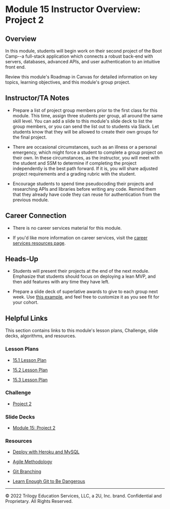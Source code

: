 # Module 15 Instructor Overview: Project 2

## Overview

In this module, students will begin work on their second project of the Boot Camp--a full-stack application which connects a robust back-end with servers, databases, advanced APIs, and user authentication to an intuitive front end.

Review this module's Roadmap in Canvas for detailed information on key topics, learning objectives, and this module's group project.

## Instructor/TA Notes

* Prepare a list of project group members prior to the first class for this module. This time, assign three students per group, all around the same skill level. You can add a slide to this module's slide deck to list the group members, or you can send the list out to students via Slack. Let students know that they will be allowed to create their own groups for the final project.

* There are occasional circumstances, such as an illness or a personal emergency, which might force a student to complete a group project on their own. In these circumstances, as the instructor, you will meet with the student and SSM to determine if completing the project independently is the best path forward. If it is, you will share adjusted project requirements and a grading rubric with the student.

* Encourage students to spend time pseudocoding their projects and researching APIs and libraries before writing any code. Remind them that they already have code they can reuse for authentication from the previous module.

## Career Connection

* There is no career services material for this module.

* If you'd like more information on career services, visit the [career services resources page](https://careernetwork.2u.com/?utm_medium=Academics&utm_source=boot_camp/).

## Heads-Up

* Students will present their projects at the end of the next module. Emphasize that students should focus on deploying a lean MVP, and then add features with any time they have left.

* Prepare a slide deck of superlative awards to give to each group next week. Use [this example](https://docs.google.com/presentation/d/1QlPJhHnHvLLtKheKl4opm7tibkjjALZeAzwVvZdJDO0/edit?usp=sharing), and feel free to customize it as you see fit for your cohort.

## Helpful Links

This section contains links to this module's lesson plans, Challenge, slide decks, algorithms, and resources.

### Lesson Plans

  * [15.1 Lesson Plan](./01-Day/15.1-LESSON-PLAN.md)

  * [15.2 Lesson Plan](./02-Day/15.2-LESSON-PLAN.md)

  * [15.3 Lesson Plan](./03-Day/15.3-LESSON-PLAN.md)

### Challenge

  * [Project 2](../../../01-Class-Content/16-Project-2-Contd/02-Challenge)

### Slide Decks

  * [Module 15: Project 2](https://docs.google.com/presentation/d/1yIYYYI9UAmr8LE8owcGIGKo6Rdx6t1MsXoqp4vgwZ3s/edit?usp=sharing)

### Resources

* [Deploy with Heroku and MySQL](https://coding-boot-camp.github.io/full-stack/heroku/deploy-with-heroku-and-mysql)

* [Agile Methodology](https://en.wikipedia.org/wiki/Agile_software_development)

* [Git Branching](https://git-scm.com/book/en/v2/Git-Branching-Branching-Workflows)

* [Learn Enough Git to Be Dangerous](https://www.learnenough.com/git-tutorial/getting_started)

---
© 2022 Trilogy Education Services, LLC, a 2U, Inc. brand. Confidential and Proprietary. All Rights Reserved.
